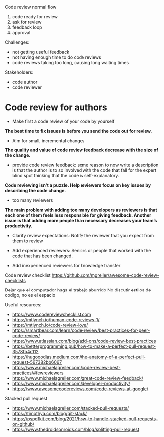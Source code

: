 Code review normal flow

1. code ready for review
2. ask for review
3. feedback loop
4. approval

Challenges:
- not getting useful feedback
- not having enough time to do code reviews
- code reviews taking too long, causing long waiting times

Stakeholders:
- code author
- code reviewer


# Code review for authors

- Make first a code review of your code by yourself

**The best time to fix issues is before you send the code out for review.**

- Aim for small, incremental changes

**The quality and value of code review feedback decrease with the size of the change.**

- provide code review feedback: some reason to now write a description is that the author is to so involved with the code that fall for the expert blind spot thinking that the code is self-explanatory.

**Code reviewing isn't a puzzle. Help reviewers focus on key issues by describing the code change.**

- too many reviewers

**The main problem with adding too many developers as reviewers is that each one of them feels less responsible for giving feedback. Another issue is that adding more people than necessary decreases your team’s productivity.**

- Clarify review expectations: Notify the reviewer that you expect from them to review

- Add experienced reviewers: Seniors or people that worked with the code that has been changed.

- Add inexperienced reviewers for knowledge transfer



Code review checklist 
https://github.com/mgreiler/awesome-code-review-checklists


Dejar que el computador haga el trabajo aburrido
No discutir estilos de codigo, no es el espacio


Useful resources:
- https://www.codereviewchecklist.com
- https://mtlynch.io/human-code-reviews-1/
- https://mtlynch.io/code-review-love/
- https://smartbear.com/learn/code-review/best-practices-for-peer-code-review/
- https://www.atlassian.com/blog/add-ons/code-review-best-practices
- https://betterprogramming.pub/how-to-make-a-perfect-pull-request-3578fb4c112
- https://hugooodias.medium.com/the-anatomy-of-a-perfect-pull-request-567382bb6067
- https://www.michaelagreiler.com/code-review-best-practices/#fewreviewers
- https://www.michaelagreiler.com/great-code-review-feedback/
- https://www.michaelagreiler.com/developer-productivity/
- https://www.awesomecodereviews.com/code-reviews-at-google/


Stacked pull request
- https://www.michaelagreiler.com/stacked-pull-requests/
- https://timothya.com/blog/git-stack/
- https://pspdfkit.com/blog/2021/how-to-handle-stacked-pull-requests-on-github/
- https://www.thedroidsonroids.com/blog/splitting-pull-request